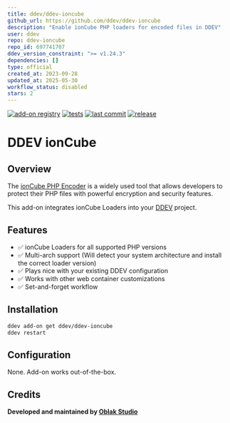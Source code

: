 ```yaml
---
title: ddev/ddev-ioncube
github_url: https://github.com/ddev/ddev-ioncube
description: "Enable ionCube PHP loaders for encoded files in DDEV"
user: ddev
repo: ddev-ioncube
repo_id: 697741707
ddev_version_constraint: ">= v1.24.3"
dependencies: []
type: official
created_at: 2023-09-28
updated_at: 2025-05-30
workflow_status: disabled
stars: 2
---
```


[![add-on registry](https://img.shields.io/badge/DDEV-Add--on_Registry-blue)](https://addons.ddev.com)
[![tests](https://github.com/ddev/ddev-ioncube/actions/workflows/tests.yml/badge.svg?branch=main)](https://github.com/ddev/ddev-ioncube/actions/workflows/tests.yml?query=branch%3Amain)
[![last commit](https://img.shields.io/github/last-commit/ddev/ddev-ioncube)](https://github.com/ddev/ddev-ioncube/commits)
[![release](https://img.shields.io/github/v/release/ddev/ddev-ioncube)](https://github.com/ddev/ddev-ioncube/releases/latest)

# DDEV ionCube

## Overview

The [ionCube PHP Encoder](https://www.ioncube.com/loaders.php) is a widely used tool that allows developers to protect their PHP files with powerful encryption and security features.

This add-on integrates ionCube Loaders into your [DDEV](https://ddev.com/) project.

## Features

- ✅ ionCube Loaders for all supported PHP versions
- ✅ Multi-arch support (Will detect your system architecture and install the correct loader version)
- ✅ Plays nice with your existing DDEV configuration
- ✅ Works with other web container customizations
- ✅ Set-and-forget workflow

## Installation

```bash
ddev add-on get ddev/ddev-ioncube
ddev restart
```

## Configuration

None. Add-on works out-of-the-box.

## Credits

**Developed and maintained by [Oblak Studio](https://github.com/oblakstudio)**
